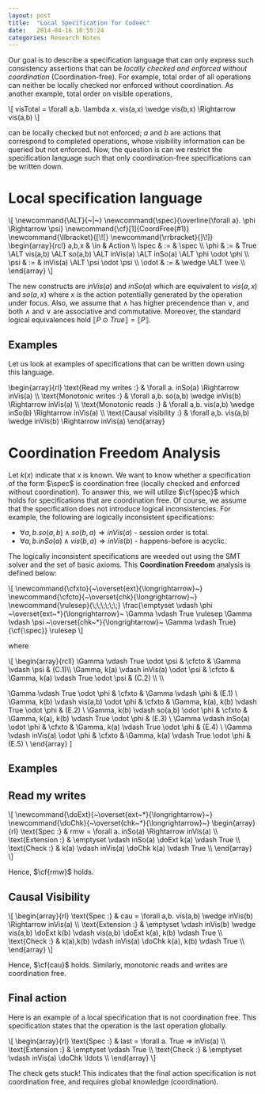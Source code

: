 ```yaml
---
layout: post
title:  "Local Specification for Codeec"
date:   2014-04-16 10:55:24
categories: Research Notes
---
```


Our goal is to describe a specification language that can only express such
consistency assertions that can be *locally checked and enforced without
coordination* (Coordination-free). For example, total order of all operations
can neither be locally checked nor enforced without coordination. As another
example, total order on visible operations,

<div>
\[
visTotal = \forall a,b. \lambda x. vis(a,x) \wedge vis(b,x) \Rightarrow vis(a,b)
\]
</div>

can be locally checked but not enforced; $a$ and $b$ are actions that
correspond to completed operations, whose visibility information can be queried
but not enforced. Now, the question is can we restrict the specification
language such that only coordination-free specifications can be written down.

# Local specification language

<div>
\[
\newcommand{\ALT}{~|~}
\newcommand{\spec}{\overline{\forall a}. \phi \Rightarrow \psi}
\newcommand{\cf}[1]{CoordFree(#1)}
\newcommand{\llbracket}{[\![}
\newcommand{\rrbracket}{]\!]}
\begin{array}{rcl}
a,b,x  & \in & Action \\
lspec  & :=  &  \spec \\
\phi   & :=  & True \ALT vis(a,b) \ALT so(a,b) \ALT inVis(a) \ALT inSo(a) \ALT \phi \odot \phi \\
\psi   & :=  & inVis(a) \ALT \psi \odot \psi \\
\odot  & :=  & \wedge \ALT \vee \\
\end{array}
\]
</div>

The new constructs are $inVis(a)$ and $inSo(a)$ which are equivalent to
$vis(a,x)$ and $so(a,x)$ where $x$ is the action potentially generated by the
operation under focus. Also, we assume that $\wedge$ has higher precendence
than $\vee$, and both $\wedge$ and $\vee$ are associative and commutative.
Moreover, the standard logical equivalences hold $\llbracket P \odot True
\rrbracket = \llbracket P \rrbracket$.

## Examples

Let us look at examples of specifications that can be written down using this
language.

<div>
\begin{array}{rl}
\text{Read my writes :} & \forall a. inSo(a) \Rightarrow inVis(a) \\
\text{Monotonic writes :} & \forall a,b. so(a,b) \wedge inVis(b) \Rightarrow inVis(a) \\
\text{Monotonic reads :} & \forall a,b. vis(a,b) \wedge inSo(b) \Rightarrow inVis(a) \\
\text{Causal visibility :} & \forall a,b. vis(a,b) \wedge inVis(b) \Rightarrow inVis(a)
\end{array}
</div>

# Coordination Freedom Analysis

Let $k(x)$ indicate that $x$ is known. We want to know whether a specification
of the form $\spec$ is coordination free (locally checked and enforced without
coordination). To answer this, we will utilize $\cf{spec}$ which holds for
specifications that are coordination free. Of course, we assume that the
specification does not introduce logical inconsistencies. For example, the
following are logically inconsistent specifications:

* $\forall a,b. so(a,b) \wedge so(b,a) \Rightarrow inVis(a)$ - session order is total.
* $\forall a,b. inSo(a) \wedge vis(b,a) \Rightarrow inVis(b)$ - happens-before is acyclic.

The logically inconsistent specifications are weeded out using the SMT solver
and the set of basic axioms. This **Coordination Freedom** analysis is defined
below:

<div>
\[
\newcommand{\cfxto}{~\overset{ext}{\longrightarrow}~}
\newcommand{\cfcto}{~\overset{chk}{\longrightarrow}~}
\newcommand{\rulesep}{\;\;\;\;\;\;}
\frac{\emptyset \vdash \phi ~\overset{ext~*}{\longrightarrow}~ \Gamma \vdash True \rulesep
      \Gamma \vdash \psi ~\overset{chk~*}{\longrightarrow}~ \Gamma \vdash True}
     {\cf{\spec}} \rulesep
\]
</div>

where

<div>
\[
\begin{array}{rcll}
\Gamma \vdash True \odot \psi & \cfcto & \Gamma \vdash \psi & (C.1)\\
\Gamma, k(a) \vdash inVis(a) \odot \psi & \cfcto & \Gamma, k(a) \vdash True \odot \psi & (C.2) \\ \\

\Gamma \vdash True \odot \phi & \cfxto & \Gamma \vdash \phi & (E.1) \\
\Gamma, k(b) \vdash vis(a,b) \odot \phi & \cfxto & \Gamma, k(a), k(b) \vdash True \odot \phi & (E.2) \\
\Gamma, k(b) \vdash so(a,b) \odot \phi & \cfxto & \Gamma, k(a), k(b) \vdash True \odot \phi & (E.3) \\
\Gamma \vdash inSo(a) \odot \phi & \cfxto & \Gamma, k(a) \vdash True \odot \phi & (E.4) \\
\Gamma \vdash inVis(a) \odot \phi & \cfxto & \Gamma, k(a) \vdash True \odot \phi & (E.5) \\
\end{array}
\]
</div>

## Examples

## Read my writes

<div>
\[
\newcommand{\doExt}{~\overset{ext~*}{\longrightarrow}~}
\newcommand{\doChk}{~\overset{chk~*}{\longrightarrow}~}
\begin{array}{rl}
\text{Spec :} 		& rmw = \forall a. inSo(a) \Rightarrow inVis(a) \\
\text{Extension :} 	& \emptyset \vdash inSo(a)
					  \doExt k(a) \vdash True \\
\text{Check :}		& k(a) \vdash inVis(a)
                      \doChk k(a) \vdash True \\
\end{array}
\]
</div>

Hence, $\cf{rmw}$ holds.

## Causal Visibility

<div>
\[
\begin{array}{rl}
\text{Spec :} 		& cau = \forall a,b. vis(a,b) \wedge inVis(b) \Rightarrow inVis(a) \\
\text{Extension :} 	& \emptyset \vdash inVis(b) \wedge vis(a,b)
                      \doExt k(b) \vdash vis(a,b)
					  \doExt k(a), k(b) \vdash True \\
\text{Check :}		& k(a),k(b) \vdash inVis(a)
                      \doChk k(a), k(b) \vdash True \\
\end{array}
\]
</div>

Hence, $\cf{cau}$ holds. Similarly, monotonic reads and writes are coordination free.

## Final action

Here is an example of a local specification that is not coordination free. This
specification states that the operation is the last operation globally.

<div>
\[
\begin{array}{rl}
\text{Spec :} & last = \forall a. True => inVis(a) \\
\text{Extension :} & \emptyset \vdash True \\
\text{Check :} & \emptyset \vdash inVis(a) \doChk \ldots \\
\end{array}
\]
</div>

The check gets stuck! This indicates that the final action specification is not
coordination free, and requires global knowledge (coordination).
